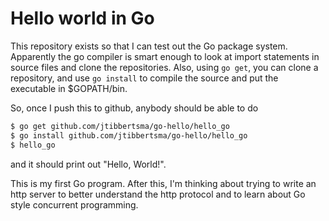 # Hello world in Go

This repository exists so that I can test out the Go package system. Apparently the go compiler is smart enough to look at import statements in source files and clone the repositories. Also, using ```go get```, you can clone a repository, and use ```go install``` to compile the source and put the executable in $GOPATH/bin.

So, once I push this to github, anybody should be able to do

```bash
$ go get github.com/jtibbertsma/go-hello/hello_go
$ go install github.com/jtibbertsma/go-hello/hello_go
$ hello_go
```

and it should print out "Hello, World!".

This is my first Go program. After this, I'm thinking about trying to write an http server to better understand the http protocol and to learn about Go style concurrent programming.
